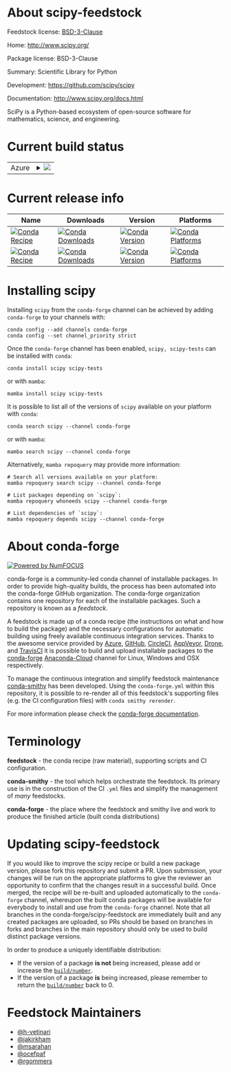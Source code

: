 About scipy-feedstock
=====================

Feedstock license: [BSD-3-Clause](https://github.com/conda-forge/scipy-feedstock/blob/main/LICENSE.txt)

Home: http://www.scipy.org/

Package license: BSD-3-Clause

Summary: Scientific Library for Python

Development: https://github.com/scipy/scipy

Documentation: http://www.scipy.org/docs.html

SciPy is a Python-based ecosystem of open-source software for mathematics,
science, and engineering.


Current build status
====================


<table>
    
  <tr>
    <td>Azure</td>
    <td>
      <details>
        <summary>
          <a href="https://dev.azure.com/conda-forge/feedstock-builds/_build/latest?definitionId=1887&branchName=main">
            <img src="https://dev.azure.com/conda-forge/feedstock-builds/_apis/build/status/scipy-feedstock?branchName=main">
          </a>
        </summary>
        <table>
          <thead><tr><th>Variant</th><th>Status</th></tr></thead>
          <tbody><tr>
              <td>win_64_numpy1.23python3.11.____cpythonpython_implcpython</td>
              <td>
                <a href="https://dev.azure.com/conda-forge/feedstock-builds/_build/latest?definitionId=1887&branchName=main">
                  <img src="https://dev.azure.com/conda-forge/feedstock-builds/_apis/build/status/scipy-feedstock?branchName=main&jobName=win&configuration=win%20win_64_numpy1.23python3.11.____cpythonpython_implcpython" alt="variant">
                </a>
              </td>
            </tr>
          </tbody>
        </table>
      </details>
    </td>
  </tr>
</table>

Current release info
====================

| Name | Downloads | Version | Platforms |
| --- | --- | --- | --- |
| [![Conda Recipe](https://img.shields.io/badge/recipe-scipy-green.svg)](https://anaconda.org/conda-forge/scipy) | [![Conda Downloads](https://img.shields.io/conda/dn/conda-forge/scipy.svg)](https://anaconda.org/conda-forge/scipy) | [![Conda Version](https://img.shields.io/conda/vn/conda-forge/scipy.svg)](https://anaconda.org/conda-forge/scipy) | [![Conda Platforms](https://img.shields.io/conda/pn/conda-forge/scipy.svg)](https://anaconda.org/conda-forge/scipy) |
| [![Conda Recipe](https://img.shields.io/badge/recipe-scipy--tests-green.svg)](https://anaconda.org/conda-forge/scipy-tests) | [![Conda Downloads](https://img.shields.io/conda/dn/conda-forge/scipy-tests.svg)](https://anaconda.org/conda-forge/scipy-tests) | [![Conda Version](https://img.shields.io/conda/vn/conda-forge/scipy-tests.svg)](https://anaconda.org/conda-forge/scipy-tests) | [![Conda Platforms](https://img.shields.io/conda/pn/conda-forge/scipy-tests.svg)](https://anaconda.org/conda-forge/scipy-tests) |

Installing scipy
================

Installing `scipy` from the `conda-forge` channel can be achieved by adding `conda-forge` to your channels with:

```
conda config --add channels conda-forge
conda config --set channel_priority strict
```

Once the `conda-forge` channel has been enabled, `scipy, scipy-tests` can be installed with `conda`:

```
conda install scipy scipy-tests
```

or with `mamba`:

```
mamba install scipy scipy-tests
```

It is possible to list all of the versions of `scipy` available on your platform with `conda`:

```
conda search scipy --channel conda-forge
```

or with `mamba`:

```
mamba search scipy --channel conda-forge
```

Alternatively, `mamba repoquery` may provide more information:

```
# Search all versions available on your platform:
mamba repoquery search scipy --channel conda-forge

# List packages depending on `scipy`:
mamba repoquery whoneeds scipy --channel conda-forge

# List dependencies of `scipy`:
mamba repoquery depends scipy --channel conda-forge
```


About conda-forge
=================

[![Powered by
NumFOCUS](https://img.shields.io/badge/powered%20by-NumFOCUS-orange.svg?style=flat&colorA=E1523D&colorB=007D8A)](https://numfocus.org)

conda-forge is a community-led conda channel of installable packages.
In order to provide high-quality builds, the process has been automated into the
conda-forge GitHub organization. The conda-forge organization contains one repository
for each of the installable packages. Such a repository is known as a *feedstock*.

A feedstock is made up of a conda recipe (the instructions on what and how to build
the package) and the necessary configurations for automatic building using freely
available continuous integration services. Thanks to the awesome service provided by
[Azure](https://azure.microsoft.com/en-us/services/devops/), [GitHub](https://github.com/),
[CircleCI](https://circleci.com/), [AppVeyor](https://www.appveyor.com/),
[Drone](https://cloud.drone.io/welcome), and [TravisCI](https://travis-ci.com/)
it is possible to build and upload installable packages to the
[conda-forge](https://anaconda.org/conda-forge) [Anaconda-Cloud](https://anaconda.org/)
channel for Linux, Windows and OSX respectively.

To manage the continuous integration and simplify feedstock maintenance
[conda-smithy](https://github.com/conda-forge/conda-smithy) has been developed.
Using the ``conda-forge.yml`` within this repository, it is possible to re-render all of
this feedstock's supporting files (e.g. the CI configuration files) with ``conda smithy rerender``.

For more information please check the [conda-forge documentation](https://conda-forge.org/docs/).

Terminology
===========

**feedstock** - the conda recipe (raw material), supporting scripts and CI configuration.

**conda-smithy** - the tool which helps orchestrate the feedstock.
                   Its primary use is in the construction of the CI ``.yml`` files
                   and simplify the management of *many* feedstocks.

**conda-forge** - the place where the feedstock and smithy live and work to
                  produce the finished article (built conda distributions)


Updating scipy-feedstock
========================

If you would like to improve the scipy recipe or build a new
package version, please fork this repository and submit a PR. Upon submission,
your changes will be run on the appropriate platforms to give the reviewer an
opportunity to confirm that the changes result in a successful build. Once
merged, the recipe will be re-built and uploaded automatically to the
`conda-forge` channel, whereupon the built conda packages will be available for
everybody to install and use from the `conda-forge` channel.
Note that all branches in the conda-forge/scipy-feedstock are
immediately built and any created packages are uploaded, so PRs should be based
on branches in forks and branches in the main repository should only be used to
build distinct package versions.

In order to produce a uniquely identifiable distribution:
 * If the version of a package **is not** being increased, please add or increase
   the [``build/number``](https://docs.conda.io/projects/conda-build/en/latest/resources/define-metadata.html#build-number-and-string).
 * If the version of a package **is** being increased, please remember to return
   the [``build/number``](https://docs.conda.io/projects/conda-build/en/latest/resources/define-metadata.html#build-number-and-string)
   back to 0.

Feedstock Maintainers
=====================

* [@h-vetinari](https://github.com/h-vetinari/)
* [@jakirkham](https://github.com/jakirkham/)
* [@msarahan](https://github.com/msarahan/)
* [@ocefpaf](https://github.com/ocefpaf/)
* [@rgommers](https://github.com/rgommers/)

